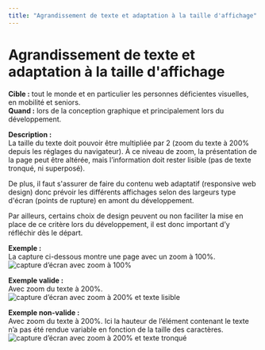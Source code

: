 ```yaml
---
title: "Agrandissement de texte et adaptation à la taille d'affichage"
---
```


# Agrandissement de texte et adaptation à la taille d'affichage

**Cible&nbsp;:** tout le monde et en particulier les personnes déficientes visuelles, en mobilité et seniors.  
**Quand&nbsp;:** lors de la conception graphique et principalement lors du développement.

**Description&nbsp;:**  
La taille du texte doit pouvoir être multipliée par 2 (zoom du texte à 200% depuis les réglages du navigateur). À ce niveau de zoom, la présentation de la page peut être altérée, mais l’information doit rester lisible (pas de texte tronqué, ni superposé).

De plus, il faut s'assurer de faire du contenu web adaptatif (responsive web design) donc prévoir les différents affichages selon des largeurs type d'écran (points de rupture) en amont du développement. 

Par ailleurs, certains choix de design peuvent ou non faciliter la mise en place de ce critère lors du développement, il est donc important d’y réfléchir dès le départ.

    
**Exemple&nbsp;:**    
La capture ci-dessous montre une page avec un zoom à 100%.  
![capture d’écran avec zoom à 100%](images/zoom.png)    
  
**Exemple valide&nbsp;:**  
Avec zoom du texte à 200%.  
![capture d’écran avec zoom à 200% et texte lisible](images/zoom-ok.png)    
  
**Exemple non-valide&nbsp;:**  
Avec zoom du texte à 200%. Ici la hauteur de l’élément contenant le texte n’a pas été rendue variable en fonction de la taille des caractères.  
![capture d’écran avec zoom à 200% et texte tronqué](images/zoom-ko.png)  

